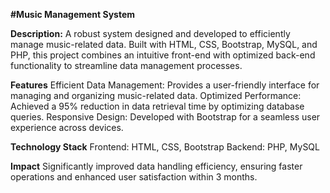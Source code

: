**#Music Management System**

**Description:**
A robust system designed and developed to efficiently manage music-related data. Built with HTML, CSS, Bootstrap, MySQL, and PHP, this project combines an intuitive front-end with optimized back-end functionality to streamline data management processes.

**Features**
Efficient Data Management: Provides a user-friendly interface for managing and organizing music-related data.
Optimized Performance: Achieved a 95% reduction in data retrieval time by optimizing database queries.
Responsive Design: Developed with Bootstrap for a seamless user experience across devices.

**Technology Stack**
Frontend: HTML, CSS, Bootstrap
Backend: PHP, MySQL

**Impact**
Significantly improved data handling efficiency, ensuring faster operations and enhanced user satisfaction within 3 months.
